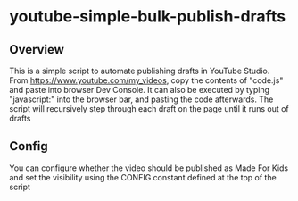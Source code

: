 # youtube-simple-bulk-publish-drafts

## Overview

This is a simple script to automate publishing drafts in YouTube Studio. From https://www.youtube.com/my_videos, copy the contents of "code.js" and paste into browser Dev Console. It can also be executed by typing "javascript:" into the browser bar, and pasting the code afterwards. The script will recursively step through each draft on the page until it runs out of drafts

## Config

You can configure whether the video should be published as Made For Kids and set the visibility using the CONFIG constant defined at the top of the script

